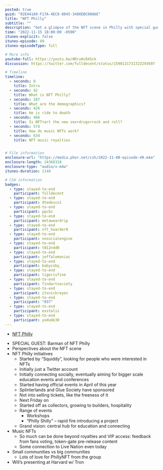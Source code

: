 ```yaml
---
posted: true
guid: "02E441A9-F17A-4EC8-8045-3486EBC08A6E"
title: "NFT Philly"
subtitle: ""
description: "Get a glimpse of the NFT scene in Philly with special guest Barman of NFT Philly. Join the discussion as we explore the perspectives, initiatives, and events of the NFT community in Philadelphia. And don't forget about music NFTs!"
time: "2022-11-15 18:00:00 -0500"
itunes-explicit: false
itunes-episode: 49
itunes-episodeType: full

# More info
youtube-full: https://youtu.be/0RruHcD4Sck
discussion: https://twitter.com/fulldecent/status/1590131731323293697

# Timeline
timeline:
  - seconds: 0
    title: Intro
  - seconds: 42
    title: What is NFT Philly?
  - seconds: 187
    title: What are the demographics?
  - seconds: 426
    title: He is ride to death
  - seconds: 466
    title: Is NFT+art the new sex+drugs+rock and roll?
  - seconds: 574
    title: How do music NFTs work?
  - seconds: 634
    title: NFT music royalties


# File information
enclosure-url: "https://media.phor.net/csh/2022-11-08-episode-49.m4a"
enclosure-length: 24368318
enclosure-type: "audio/x-m4a"
itunes-duration: 1148

# CSH information
badges:
  - type: stayed-to-end
    participant: fulldecent
  - type: stayed-to-end
    participant: dtedesco1
  - type: stayed-to-end
    participant: ppcbz
  - type: stayed-to-end
    participant: metaweardrip
  - type: stayed-to-end
    participant: nft_hoarder0
  - type: stayed-to-end
    participant: nosocialengine
  - type: stayed-to-end
    participant: t012n4d0
  - type: stayed-to-end
    participant: jeffalomaniac
  - type: stayed-to-end
    participant: babycoby_
  - type: stayed-to-end
    participant: tigerisfine
  - type: stayed-to-end
    participant: findartsociety
  - type: stayed-to-end
    participant: itsnickreyes
  - type: stayed-to-end
    participant: "037"
  - type: stayed-to-end
    participant: exstalis
  - type: stayed-to-end
    participant: yodude38
---
```


- [NFT Philly](https://nftphilly.com/)

<!--end of quick notes-->

- SPECIAL GUEST: Barman of NFT Philly
- Perspectives about the NFT scene
- NFT Philly initiatives 
  - Started by “Squiddy”, looking for people who were interested in NFTs
  - Initially just a Twitter account
  - Initially connecting socially, eventually aiming for bigger scale education events and conferences
  - Started having official events in April of this year
  - Splinterlands and Glue Society have sponsored
  - Not into selling tickets, like the freeness of it
  - Next Friday on 
  - Started off as collectors, growing to builders, hospitality
  - Range of events
    - Workshops
    - “Philly Shilly” – rapid fire introducing a project
  - Grand vision: central hub for education and connecting
- Music NFTs
  - So much can be done beyond royalties and VIP access: feedback from fans voting, token-gate pre-release content
  - Some connection to Live Nation even today
- Small communities vs big communities
  - Lots of love for PhillyNFT from the group
- Will’s presenting at Harvard w/ Tron
